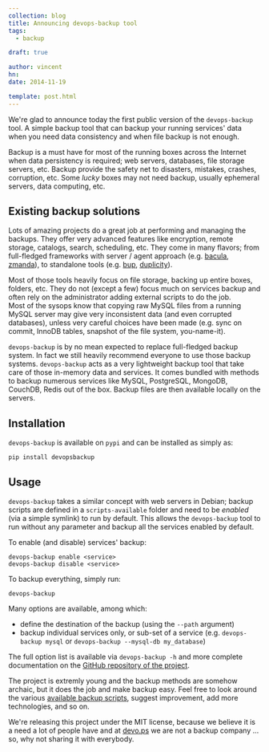 ```yaml
---
collection: blog
title: Announcing devops-backup tool
tags:
  - backup

draft: true

author: vincent
hn:
date: 2014-11-19

template: post.html
---
```


We're glad to announce today the first public version of the `devops-backup` tool. A simple backup tool that can backup your running services' data when you need data consistency and when file backup is not enough.

Backup is a must have for most of the running boxes across the Internet when data persistency is required; web servers, databases, file storage servers, etc. Backup provide the safety net to disasters, mistakes, crashes, corruption, etc.
Some *lucky* boxes may not need backup, usually ephemeral servers, data computing, etc.

## Existing backup solutions

Lots of amazing projects do a great job at performing and managing the backups. They offer very advanced features like encryption, remote storage, catalogs, search, scheduling, etc. They come in many flavors; from full-fledged frameworks with server / agent approach (e.g. [bacula](http://bacula.org), [zmanda](http://zmanda.com)), to standalone tools (e.g. [bup](https://bup.github.io), [duplicity](http://duplicity.nongnu.org)).

Most of those tools heavily focus on file storage, backing up entire boxes, folders, etc. They do not (except a few) focus much on services backup and often rely on the administrator adding external scripts to do the job.  
Most of the sysops know that copying raw MySQL files from a running MySQL server may give very inconsistent data (and even corrupted databases), unless very careful choices have been made (e.g. sync on commit, InnoDB tables, snapshot of the file system, you-name-it).

`devops-backup` is by no mean expected to replace full-fledged backup system. In fact we still heavily recommend everyone to use those backup systems. `devops-backup` acts as a very lightweight backup tool that take care of those in-memory data and services. It comes bundled with methods to backup numerous services like MySQL, PostgreSQL, MongoDB, CouchDB, Redis out of the box. Backup files are then available locally on the servers.

## Installation

`devops-backup` is available on `pypi` and can be installed as simply as:

```
pip install devopsbackup
```

## Usage

`devops-backup` takes a similar concept with web servers in Debian; backup scripts are defined in a `scripts-available` folder and need to be *enabled* (via a simple symlink) to run by default. This allows the `devops-backup` tool to run without any parameter and backup all the services enabled by default.

To enable (and disable) services' backup:

```
devops-backup enable <service>
devops-backup disable <service>
```

To backup everything, simply run:

```
devops-backup
```

Many options are available, among which:
- define the destination of the backup (using the `--path` argument)
- backup individual services only, or sub-set of a service (e.g. `devops-backup mysql` or `devops-backup --mysql-db my_database`)

The full option list is available via `devops-backup -h` and more complete documentation on the [GitHub repository of the project](https://github.com/devo-ps/devops-backup).

The project is extremly young and the backup methods are somehow archaic, but it does the job and make backup easy. Feel free to look around the various [available backup scripts](https://github.com/devo-ps/devops-backup/tree/master/scripts-available), suggest improvement, add more technologies, and so on.

We're releasing this project under the MIT license, because we believe it is a need a lot of people have and at [devo.ps](http://devo.ps) we are not a backup company ... so, why not sharing it with everybody.
